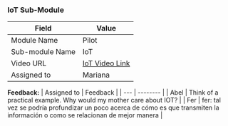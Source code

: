 ### IoT Sub-Module 

| Field | Value |
| ---- | --- |
| Module Name | Pilot |
| Sub-module Name | IoT |
| Video URL | [IoT Video Link](https://drive.google.com/file/d/1Sxc2BrNncfAiuV2MJBt6jeXdjQF2-L9o/view?usp=sharing) |
| Assigned to | Mariana |

**Feedback:**
| Assigned to | Feedback |
| --- | -------- |
| Abel | Think of a practical example. Why would my mother care about IOT? |
| Fer | fer: tal vez se podría profundizar un poco acerca de cómo es que transmiten la información o como se relacionan de mejor manera  |
